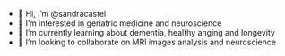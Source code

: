 - 👋 Hi, I’m @sandracastel
- 👀 I’m interested in geriatric medicine and neuroscience
- 🌱 I’m currently learning about dementia, healthy anging and longevity
- 💞️ I’m looking to collaborate on MRI images analysis and neuroscience 
<!---
sandracastel/sandracastel is a ✨ special ✨ repository because its `README.md` (this file) appears on your GitHub profile.
You can click the Preview link to take a look at your changes.
--->
